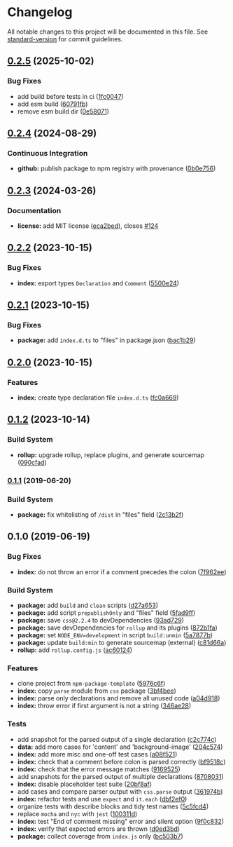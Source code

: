 # Changelog

All notable changes to this project will be documented in this file. See [standard-version](https://github.com/conventional-changelog/standard-version) for commit guidelines.

## [0.2.5](https://github.com/remarkablemark/inline-style-parser/compare/v0.2.4...v0.2.5) (2025-10-02)


### Bug Fixes

* add build before tests in ci ([1fc0047](https://github.com/remarkablemark/inline-style-parser/commit/1fc00478a8cfa41847d9bf7208f5d2a31d7204b5))
* add esm build ([60791fb](https://github.com/remarkablemark/inline-style-parser/commit/60791fba88abaa90ce0648939818468ee2cad4c9))
* remove esm build dir ([0e58071](https://github.com/remarkablemark/inline-style-parser/commit/0e580718f9e7e863ff3bfe16bf3f0a01ffa5daaf))

## [0.2.4](https://github.com/remarkablemark/inline-style-parser/compare/v0.2.3...v0.2.4) (2024-08-29)


### Continuous Integration

* **github:** publish package to npm registry with provenance ([0b0e756](https://github.com/remarkablemark/inline-style-parser/commit/0b0e756324306750a01bfacfbb53d10a30b76749))

## [0.2.3](https://github.com/remarkablemark/inline-style-parser/compare/v0.2.2...v0.2.3) (2024-03-26)


### Documentation

* **license:** add MIT license ([eca2bed](https://github.com/remarkablemark/inline-style-parser/commit/eca2bed480f89fb6a2e1566b1ec504a8c2b0d9ff)), closes [#124](https://github.com/remarkablemark/inline-style-parser/issues/124)

## [0.2.2](https://github.com/remarkablemark/inline-style-parser/compare/v0.2.1...v0.2.2) (2023-10-15)


### Bug Fixes

* **index:** export types `Declaration` and `Comment` ([5500e24](https://github.com/remarkablemark/inline-style-parser/commit/5500e24ce617c86d661e6e256d44a57f5b5aadb0))

## [0.2.1](https://github.com/remarkablemark/inline-style-parser/compare/v0.2.0...v0.2.1) (2023-10-15)


### Bug Fixes

* **package:** add `index.d.ts` to "files" in package.json ([bac1b29](https://github.com/remarkablemark/inline-style-parser/commit/bac1b29ccb36818204936f7983bf4844094560fc))

## [0.2.0](https://github.com/remarkablemark/inline-style-parser/compare/v0.1.2...v0.2.0) (2023-10-15)


### Features

* **index:** create type declaration file `index.d.ts` ([fc0a669](https://github.com/remarkablemark/inline-style-parser/commit/fc0a669d5c03fddd1687f1d6ff6802da1b0e8852))

## [0.1.2](https://github.com/remarkablemark/inline-style-parser/compare/v0.1.1...v0.1.2) (2023-10-14)


### Build System

* **rollup:** upgrade rollup, replace plugins, and generate sourcemap ([090cfad](https://github.com/remarkablemark/inline-style-parser/commit/090cfad21d89b9da6bbf215301793a8efb182523))

### [0.1.1](https://github.com/remarkablemark/inline-style-parser/compare/v0.1.0...v0.1.1) (2019-06-20)


### Build System

* **package:** fix whitelisting of `/dist` in "files" field ([2c13b2f](https://github.com/remarkablemark/inline-style-parser/commit/2c13b2f))



## 0.1.0 (2019-06-19)


### Bug Fixes

* **index:** do not throw an error if a comment precedes the colon ([7f962ee](https://github.com/remarkablemark/inline-style-parser/commit/7f962ee))


### Build System

* **package:** add `build` and `clean` scripts ([d27a653](https://github.com/remarkablemark/inline-style-parser/commit/d27a653))
* **package:** add script `prepublishOnly` and "files" field ([5fad9ff](https://github.com/remarkablemark/inline-style-parser/commit/5fad9ff))
* **package:** save `css@2.2.4` to devDependencies ([93ad729](https://github.com/remarkablemark/inline-style-parser/commit/93ad729))
* **package:** save devDependencies for `rollup` and its plugins ([872b1fa](https://github.com/remarkablemark/inline-style-parser/commit/872b1fa))
* **package:** set `NODE_ENV=development` in script `build:unmin` ([5a7877b](https://github.com/remarkablemark/inline-style-parser/commit/5a7877b))
* **package:** update `build:min` to generate sourcemap (external) ([c81d66a](https://github.com/remarkablemark/inline-style-parser/commit/c81d66a))
* **rollup:** add `rollup.config.js` ([ac60124](https://github.com/remarkablemark/inline-style-parser/commit/ac60124))


### Features

* clone project from `npm-package-template` ([5976c6f](https://github.com/remarkablemark/inline-style-parser/commit/5976c6f))
* **index:** copy `parse` module from `css` package ([3bf4bee](https://github.com/remarkablemark/inline-style-parser/commit/3bf4bee))
* **index:** parse only declarations and remove all unused code ([a04d918](https://github.com/remarkablemark/inline-style-parser/commit/a04d918))
* **index:** throw error if first argument is not a string ([346ae28](https://github.com/remarkablemark/inline-style-parser/commit/346ae28))


### Tests

* add snapshot for the parsed output of a single declaration ([c2c774c](https://github.com/remarkablemark/inline-style-parser/commit/c2c774c))
* **data:** add more cases for 'content' and 'background-image' ([204c574](https://github.com/remarkablemark/inline-style-parser/commit/204c574))
* **index:** add more misc and one-off test cases ([a08f521](https://github.com/remarkablemark/inline-style-parser/commit/a08f521))
* **index:** check that a comment before colon is parsed correctly ([bf9518c](https://github.com/remarkablemark/inline-style-parser/commit/bf9518c))
* **index:** check that the error message matches ([9169525](https://github.com/remarkablemark/inline-style-parser/commit/9169525))
* add snapshots for the parsed output of multiple declarations ([8708031](https://github.com/remarkablemark/inline-style-parser/commit/8708031))
* **index:** disable placeholder test suite ([20bf8af](https://github.com/remarkablemark/inline-style-parser/commit/20bf8af))
* add cases and compare parser output with `css.parse` output ([361974b](https://github.com/remarkablemark/inline-style-parser/commit/361974b))
* **index:** refactor tests and use `expect` and `it.each` ([dbf2ef0](https://github.com/remarkablemark/inline-style-parser/commit/dbf2ef0))
* organize tests with describe blocks and tidy test names ([5c5fcd4](https://github.com/remarkablemark/inline-style-parser/commit/5c5fcd4))
* replace `mocha` and `nyc` with `jest` ([100311d](https://github.com/remarkablemark/inline-style-parser/commit/100311d))
* **index:** test "End of comment missing" error and silent option ([9f0c832](https://github.com/remarkablemark/inline-style-parser/commit/9f0c832))
* **index:** verify that expected errors are thrown ([d0ed3bd](https://github.com/remarkablemark/inline-style-parser/commit/d0ed3bd))
* **package:** collect coverage from `index.js` only ([bc503b7](https://github.com/remarkablemark/inline-style-parser/commit/bc503b7))

